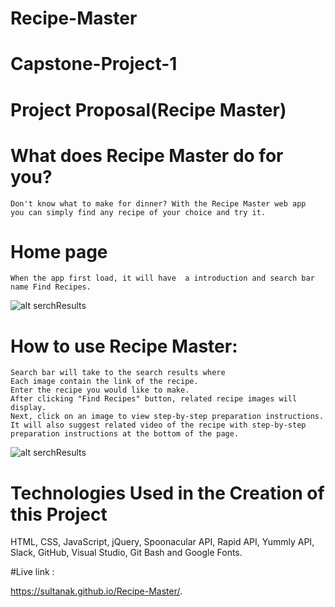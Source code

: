 # Recipe-Master
# Capstone-Project-1

# Project Proposal(Recipe Master)

# What does Recipe Master do for you?
    Don't know what to make for dinner? With the Recipe Master web app 
    you can simply find any recipe of your choice and try it.
# Home page
    When the app first load, it will have  a introduction and search bar name Find Recipes. 
   
   ![alt serchResults](https://github.com/SultanaK/Recipe-Master/blob/master/images/homePage.png)

# How to use Recipe Master:
    Search bar will take to the search results where 
    Each image contain the link of the recipe.
    Enter the recipe you would like to make.
    After clicking "Find Recipes" button, related recipe images will display.
    Next, click on an image to view step-by-step preparation instructions.
    It will also suggest related video of the recipe with step-by-step preparation instructions at the bottom of the page.
  
  ![alt serchResults](https://github.com/SultanaK/Recipe-Master/blob/master/images/searchResults.png)
    
# Technologies Used in the Creation of this Project

HTML,
CSS,
JavaScript,
jQuery,
Spoonacular API,
Rapid API,
Yummly API,
Slack,
GitHub,
Visual Studio, 
Git Bash and
Google Fonts.

#Live link :
 
 https://sultanak.github.io/Recipe-Master/.
